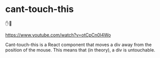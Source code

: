 # cant-touch-this

:raised_hand::no_entry_sign:

https://www.youtube.com/watch?v=otCpCn0l4Wo

Cant-touch-this is a React component that moves a div away from the position of the mouse. This means that (in theory), a div is untouchable.


